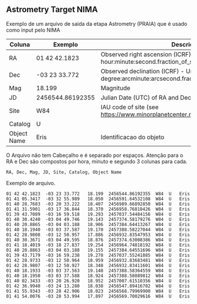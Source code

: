 ## Astrometry Target NIMA

Exemplo de um arquivo de saida da etapa Astrometry (PRAIA) que é usado como input pelo NIMA

| Coluna      | Exemplo                   | Descrição |
|-------------|---------------------------|-----------|
| RA          | 01 42 42.1823             | Observed right ascension (ICRF) - Unit: Hour - Format: hour:minute:second.fraction_of_second  |
| Dec         | -03 23 33.772             | Observed declination (ICRF) - Unit: Degree - Format: degree:arcminute:arcsecond.fraction_of_arcsecond |
| Mag         | 18.199                    | Magnitude |
| JD          | 2456544.86192355          | Julian Date (UTC) of RA and Dec |
| Site        | W84                       | IAU code of site (see https://www.minorplanetcenter.net/iau/lists/ObsCodesF.html) |
| Catalog     | U                         |  |
| Object Name | Eris                      | Identificacao do objeto |


O Arquivo não tem Cabeçalho e é separado por espaços.
Atenção para o RA e Dec são compostos por hora, minuto e segundo 3 colunas para cada.

```
RA, Dec, Mag, JD, Site, Catalog, Object Name
```
Exemplo de arquivo.
```
01 42 42.1823  -03 23 33.772   18.199  2456544.86192355  W84  U   Eris                
01 41 05.3417  -03 32 55.989   18.050  2456591.64532108  W84  U   Eris                
01 40 28.7683  -03 20 33.222   18.407  2456989.66892850  W84  U   Eris                
01 41 31.5901  -03 17 36.844   18.370  2456958.76818426  W84  U   Eris                
01 39 43.7089  -03 16 59.518   19.293  2457037.54484156  W84  U   Eris                
01 40 30.4240  -03 04 49.746   19.143  2457374.58179276  W84  U   Eris                
01 40 20.8865  -03 04 03.188   18.906  2457384.64413267  W84  U   Eris                
01 40 18.1940  -03 03 37.587   19.170  2457388.58227044  W84  U   Eris                
01 42 28.9808  -03 12 50.957   17.886  2456932.83547953  W84  U   Eris                
01 40 30.3671  -03 04 49.595   18.876  2457374.63008386  W84  U   Eris                
01 41 18.4019  -03 18 27.837   19.254  2456964.74818192  W84  U   Eris                
01 40 20.8863  -03 04 03.188   19.155  2457384.64551696  W84  U   Eris                
01 39 43.7179  -03 16 59.238   19.278  2457037.55241885  W84  U   Eris                
01 42 28.9733  -03 12 50.964   18.959  2456932.83683481  W84  U   Eris                
01 42 28.9807  -03 12 50.927   18.348  2456932.83411601  W84  U   Eris                
01 40 18.1933  -03 03 37.563   19.148  2457388.58364559  W84  U   Eris                
01 40 18.1950  -03 03 37.588   18.924  2457388.58089812  W84  U   Eris                
01 40 02.3433  -03 20 26.920   18.952  2457007.61510356  W84  U   Eris                
01 42 36.9940  -03 24 13.280   18.038  2456547.89416702  W84  U   Eris                
01 41 55.9343  -03 28 42.906   18.023  2456568.79969900  W84  U   Eris                
01 41 54.0076  -03 28 53.994   17.897  2456569.70029616  W84  U   Eris                
```